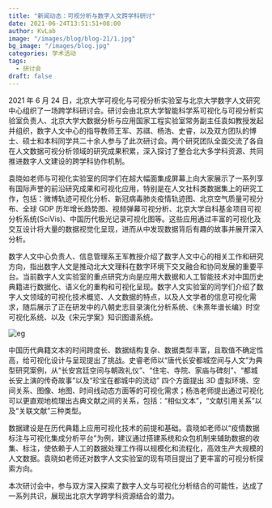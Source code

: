 ```yaml
---
title: "新闻动态：可视分析与数字人文跨学科研讨"
date: 2021-06-24T13:51:51+08:00
author: KvLab
image: "/images/blog/blog-21/1.jpg"
bg_image: "/images/blog.jpg"
categories: 学术活动
tags:
  - 研讨会
draft: false
---
```


2021 年 6 月 24 日，北京大学可视化与可视分析实验室与北京大学数字人文研究中心组织了一场跨学科研讨会。研讨会由北京大学智能科学系可视化与可视分析实验室负责人、北京大学大数据分析与应用国家工程实验室常务副主任袁如教授发起并组织，数字人文中心的指导教师王军、苏祺、杨浩、史睿，以及双方团队的博士、硕士和本科同学共二十余人参与了此次研讨会。两个研究团队全面交流了各自在人文数据可视分析领域的研究成果积累，深入探讨了整合北大多学科资源、共同推进数字人文建设的跨学科协作机制。

<!--more-->

袁晓如老师与可视化实验室的同学们在超大幅面集成屏幕上向大家展示了一系列享有国际声誉的前沿研究成果和可视化应用，特别是在人文社科类数据集上的研究工作，包括：微博轨迹可视化分析、新冠病毒肺炎疫情轨迹图、北京空气质量可视分布、全球 GDP 历年增长趋势图、视频弹幕可视分析、北京大学自科基金项目可视分析系统(SciVis)、中国历代极光记录可视化图等。这些应用通过丰富的可视化及交互设计将大量的数据视觉化呈现，进而从中发现数据背后有趣的故事并展开深入分析。

数字人文中心负责人、信息管理系王军教授介绍了数字人文中心的相关工作和研究方向，指出数字人文是推动北大文理科在数字环境下交叉融合和协同发展的重要平台。当前数字人文实验室的重点研究方向是应用大数据和人工智能技术对中国历史典籍进行数据化、语义化的重构和可视化呈现。数字人文实验室的同学们介绍了数字人文领域的可视化技术概览、人文数据的特点，以及人文学者的信息可视化需求，随后展示了正在研发中的八朝史志目录演化分析系统、《朱熹年谱长编》时空可视化系统、以及《宋元学案》知识图谱系统。

![eg](/images/blog/blog-21/2.jpg)

中国历代典籍文本的时间跨度长、数据结构复杂、数据类型丰富，且取值不确定性高，给可视化设计与呈现提出了挑战。史睿老师以“唐代长安都城空间与人文”为典型研究案例，从“长安宫廷空间与朝政礼仪”、“住宅、寺院、家庙与碑刻”、“都城长安上演的传奇故事”以及“珍宝在都城中的流动” 四个方面提出 3D 虚拟环境、空间关系、图像、地图、时间线动态方面等的可视化需求；杨浩老师提出通过可视化可以更直观地梳理出古典文献之间的关系，包括：“相似文本”，“文献引用关系”以及“关联文献”三种类型。

数据建设是在历代典籍上应用可视化技术的前提和基础。袁晓如老师以“疫情数据标注与可视化集成分析平台”为例，建议通过搭建系统和众包机制来辅助数据的收集、标注，使依赖于人工的数据处理工作得以规模化和流程化，高效生产大规模的人文数据。袁晓如老师还对数字人文实验室的现有项目提出了更丰富的可视分析探索方向。

本次研讨会中，参与双方深入探索了数字人文与可视化分析结合的可能性，达成了一系列共识，展现出北京大学跨学科资源结合的潜力。
